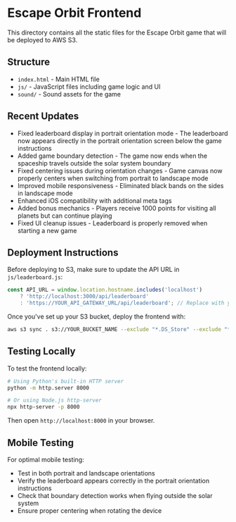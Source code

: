 # Escape Orbit Frontend

This directory contains all the static files for the Escape Orbit game that will be deployed to AWS S3.

## Structure

- `index.html` - Main HTML file
- `js/` - JavaScript files including game logic and UI
- `sound/` - Sound assets for the game

## Recent Updates

- Fixed leaderboard display in portrait orientation mode - The leaderboard now appears directly in the portrait orientation screen below the game instructions
- Added game boundary detection - The game now ends when the spaceship travels outside the solar system boundary
- Fixed centering issues during orientation changes - Game canvas now properly centers when switching from portrait to landscape mode
- Improved mobile responsiveness - Eliminated black bands on the sides in landscape mode
- Enhanced iOS compatibility with additional meta tags
- Added bonus mechanics - Players receive 1000 points for visiting all planets but can continue playing
- Fixed UI cleanup issues - Leaderboard is properly removed when starting a new game

## Deployment Instructions

Before deploying to S3, make sure to update the API URL in `js/leaderboard.js`:

```javascript
const API_URL = window.location.hostname.includes('localhost') 
    ? 'http://localhost:3000/api/leaderboard'
    : 'https://YOUR_API_GATEWAY_URL/api/leaderboard'; // Replace with your actual API Gateway URL
```

Once you've set up your S3 bucket, deploy the frontend with:

```bash
aws s3 sync . s3://YOUR_BUCKET_NAME --exclude "*.DS_Store" --exclude "*.git*" --exclude "README.md"
```

## Testing Locally

To test the frontend locally:

```bash
# Using Python's built-in HTTP server
python -m http.server 8000

# Or using Node.js http-server
npx http-server -p 8000
```

Then open `http://localhost:8000` in your browser.

## Mobile Testing

For optimal mobile testing:
- Test in both portrait and landscape orientations
- Verify the leaderboard appears correctly in the portrait orientation instructions
- Check that boundary detection works when flying outside the solar system
- Ensure proper centering when rotating the device 